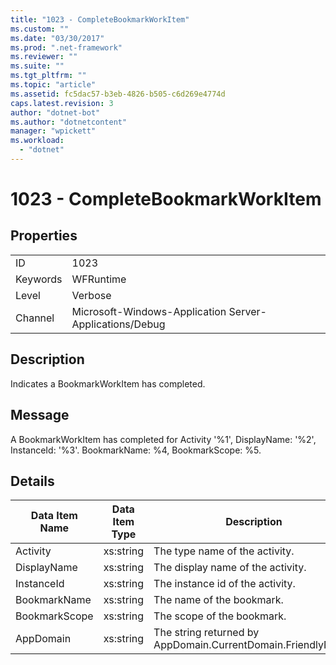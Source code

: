 ```yaml
---
title: "1023 - CompleteBookmarkWorkItem"
ms.custom: ""
ms.date: "03/30/2017"
ms.prod: ".net-framework"
ms.reviewer: ""
ms.suite: ""
ms.tgt_pltfrm: ""
ms.topic: "article"
ms.assetid: fc5dac57-b3eb-4826-b505-c6d269e4774d
caps.latest.revision: 3
author: "dotnet-bot"
ms.author: "dotnetcontent"
manager: "wpickett"
ms.workload: 
  - "dotnet"
---
```

# 1023 - CompleteBookmarkWorkItem
## Properties  

|||  
|-|-|  
|ID|1023|  
|Keywords|WFRuntime|  
|Level|Verbose|  
|Channel|Microsoft-Windows-Application Server-Applications/Debug|  

## Description  
 Indicates a BookmarkWorkItem has completed.  

## Message  
 A BookmarkWorkItem has completed for Activity '%1', DisplayName: '%2', InstanceId: '%3'. BookmarkName: %4, BookmarkScope: %5.  

## Details  


| Data Item Name | Data Item Type |                         Description                          |
|----------------|----------------|--------------------------------------------------------------|
|    Activity    |   xs:string    |                The type name of the activity.                |
|  DisplayName   |   xs:string    |              The display name of the activity.               |
|   InstanceId   |   xs:string    |               The instance id of the activity.               |
|  BookmarkName  |   xs:string    |                  The name of the bookmark.                   |
| BookmarkScope  |   xs:string    |                  The scope of the bookmark.                  |
|   AppDomain    |   xs:string    | The string returned by AppDomain.CurrentDomain.FriendlyName. |

